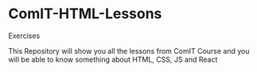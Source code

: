 # ComIT-HTML-Lessons
Exercises


This Repository will show you all the lessons from ComIT Course and you will be able to know something about HTML, CSS, JS and React
